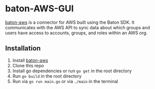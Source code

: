 # baton-AWS-GUI
[baton-aws](https://github.com/ConductorOne/baton-aws) is a connector for AWS built using the Baton SDK. It communicates with the AWS API to sync data about which groups and users have access to accounts, groups, and roles within an AWS org.

## Installation
1. Install [baton-aws](https://github.com/ConductorOne/baton-aws)
2. Clone this repo 
3. Install go dependencies or run `go get` in the root directory
4. Run `go build` in the root directory
5. Run via `go run main.go` or via `./main` in the terminal


